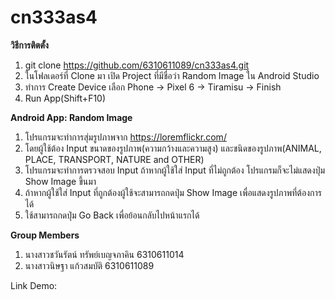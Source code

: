 # cn333as4
**วิธีการติตตั้ง**
1. git clone https://github.com/6310611089/cn333as4.git
2. ในโฟลเดอร์ที่ Clone มา เปิด Project ที่มีชื่อว่า Random Image ใน Android Studio
3. ทำการ Create Device เลือก Phone -> Pixel 6 -> Tiramisu -> Finish
3. Run App(Shift+F10)

**Android App: Random Image**
1. โปรแกรมจะทำการสุ่มรูปภาพจาก https://loremflickr.com/
2. โดยผู้ใช้ต้อง Input ขนาดของรูปภาพ(ความกว้างและความสูง) และชนิดของรูปภาพ(ANIMAL, PLACE, TRANSPORT, NATURE and OTHER)
3. โปรแกรมจะทำการตรวจสอบ Input ถ้าหากผู้ใช้ใส่ Input ที่ไม่ถูกต้อง โปรแกรมก็จะไม่แสดงปุ่ม Show Image ขึ้นมา
4. ถ้าหากผู้ใช้ใส่ Input ที่ถูกต้องผู้ใช้จะสามารถกดปุ่ม Show Image เพื่อแสดงรูปภาพที่ต้องการได้ 
5. ใช้สามารถกดปุ่ม Go Back เพื่อย้อนกลับไปหน้าแรกได้

**Group Members**
1. นางสาวชวันรัตน์ ทรัพย์เบญจภาคิน 6310611014
2. นางสาวนิษฐา แก้วสมบัติ 6310611089

Link Demo: 

